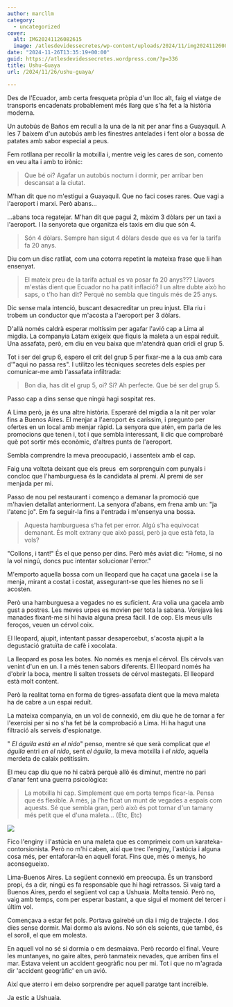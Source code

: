 ```yaml
---
author: marcllm
category:
  - uncategorized
cover:
  alt: IMG20241126082615
  image: /atlesdevidessecretes/wp-content/uploads/2024/11/img20241126082615.jpg
date: "2024-11-26T13:35:19+00:00"
guid: https://atlesdevidessecretes.wordpress.com/?p=336
title: Ushu-Guaya
url: /2024/11/26/ushu-guaya/

---
```

Des de l'Ecuador, amb certa fresqueta pròpia d'un lloc alt, faig el viatge de transports encadenats probablement més llarg que s'ha fet a la història moderna.

Un autobús de Baños em recull a la una de la nit per anar fins a Guayaquil. A les 7 baixem d'un autobús amb les finestres antelades i fent olor a bossa de patates amb sabor especial a peus.

Fem rotllana per recollir la motxilla i, mentre veig les cares de son, comento en veu alta i amb to irònic:

> Que bé oi? Agafar un autobús nocturn i dormir, per arribar ben descansat a la ciutat.

M'han dit que no m'estigui a Guayaquil. Que no faci coses rares. Que vagi a l'aeroport i marxi. Però abans...

...abans toca regatejar. M'han dit que pagui 2, màxim 3 dòlars per un taxi a l'aeroport. I la senyoreta que organitza els taxis em diu que són 4.

> Són 4 dòlars. Sempre han sigut 4 dòlars desde que es va fer la tarifa fa 20 anys.

Diu com un disc ratllat, com una cotorra repetint la mateixa frase que li han ensenyat.

> El mateix preu de la tarifa actual es va posar fa 20 anys??? Llavors m'estàs dient que Ecuador no ha patit inflació? I un altre dubte això ho saps, o t'ho han dit? Perquè no sembla que tinguis més de 25 anys.

Dic sense mala intenció, buscant desacreditar un preu injust. Ella riu i trobem un conductor que m'acosta a l'aeroport per 3 dòlars.

D'allà només caldrà esperar moltíssim per agafar l'avió cap a Lima al migdia. La companyia Latam exigeix que fiquis la maleta a un espai reduït. Una assafata, però, em diu en veu baixa que m'atendrà quan cridi el grup 5.

Tot i ser del grup 6, espero el crit del grup 5 per fixar-me a la cua amb cara d'"aqui no passa res". I utilitzo les tècniques secretes dels espies per comunicar-me amb l'assafata infiltrada:

> Bon dia, has dit el grup 5, oi? Si? Ah perfecte. Que bé ser del grup 5.

Passo cap a dins sense que ningú hagi sospitat res.

A Lima però, ja és una altre història. Esperaré del migdia a la nit per volar fins a Buenos Aires. El menjar a l'aeroport és caríssim, i pregunto per ofertes en un local amb menjar ràpid. La senyora que atén, em parla de les promocions que tenen i, tot i que sembla interessant, li dic que comprobaré què pot sortir més econòmic, d'altres punts de l'aeroport.

Sembla comprendre la meva preocupació, i assenteix amb el cap.

Faig una volteta deixant que els preus  em sorprenguin com punyals i concloc que l'hamburguesa és la candidata al premi. Al premi de ser menjada per mi.

Passo de nou pel restaurant i començo a demanar la promoció que m'havien detallat anteriorment. La senyora d'abans, em frena amb un: "ja l'atenc jo". Em fa seguir-la fins a l'entrada i m'ensenya una bossa.

> Aquesta hamburguesa s'ha fet per error. Algú s'ha equivocat demanant. És molt extrany que això passi, però ja que està feta, la vols?

"Collons, i tant!" És el que penso per dins. Però més aviat dic: "Home, si no la vol ningú, doncs puc intentar solucionar l'error."

M'emporto aquella bossa com un lleopard que ha caçat una gacela i se la menja, mirant a costat i costat, assegurant-se que les hienes no se li acosten.

Però una hamburguesa a vegades no es suficient. Ara volia una gacela amb gust a postres. Les meves urpes es movien per tota la sabana. Vorejava les manades fixant-me si hi havia alguna presa fàcil. I de cop. Els meus ulls feroços, veuen un cérvol coix.

El lleopard, ajupit, intentant passar desapercebut, s'acosta ajupit a la degustació gratuïta de cafè i xocolata.

La lleopard es posa les botes. No només es menja el cérvol. Els cérvols van venint d'un en un. I a més tenen sabors diferents. El lleopard només ha d'obrir la boca, mentre li salten trossets de cérvol mastegats. El lleopard està molt content.

Però la realitat torna en forma de tigres-assafata dient que la meva maleta ha de cabre a un espai reduït.

La mateixa companyia, en un vol de connexió, em diu que he de tornar a fer l'exercisi per si no s'ha fet bé la comprobació a Lima. Hi ha hagut una filtració als serveis d'espionatge.

" _El águila está en el nido_" penso, mentre sé que serà complicat que _el águila_ entri _en el nido_, sent _el águila_, la meva motxilla i _el nido_, aquella merdeta de calaix petitíssim.

El meu cap diu que no hi cabrà perquè allò és diminut, mentre no pari d'anar fent una guerra psicològica:

> La motxilla hi cap. Simplement que em porta temps ficar-la. Pensa que és flexible. A més, ja l'he ficat un munt de vegades a espais com aquests. Sé que sembla gran, però això és pot tornar d'un tamany més petit que el d'una maleta... (Etc, Etc)

![](/atlesdevidessecretes/wp-content/uploads/2024/11/img20241121192758892211094562457253.jpg?w=768)

Fico l'enginy i l'astúcia en una maleta que es comprimeix com un karateka-contorsionista. Però no m'hi caben, així que trec l'enginy, l'astúcia i alguna cosa més, per entaforar-la en aquell forat. Fins que, més o menys, ho aconsegueixo.

Lima-Buenos Aires. La següent connexió em preocupa. És un transbord propi, és a dir, ningú es fa responsable que hi hagi retrassos. Si vaig tard a Buenos Aires, perdo el següent vol cap a Ushuaia. Molta tensió. Però no, vaig amb temps, com per esperar bastant, a que sigui el moment del tercer i últim vol.

Començava a estar fet pols. Portava gairebé un dia i mig de trajecte. I dos dies sense dormir. Mai dormo als avions. No són els seients, que també, és el soroll, el que em molesta.

En aquell vol no sé si dormia o em desmaiava. Però recordo el final. Veure les muntanyes, no gaire altes, però tanmateix nevades, que arriben fins el mar. Estava veient un accident geogràfic nou per mi. Tot i que no m'agrada dir 'accident geogràfic' en un avió.

Així que aterro i em deixo sorprendre per aquell paratge tant increïble.

Ja estic a Ushuaia.
